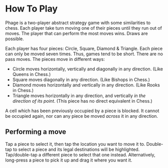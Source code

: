 How To Play
===========

Phage is a two-player abstract strategy game with some similarities to
chess. Each player take turn moving one of their pieces until they run
out of moves. The player that can perform the most moves wins. Draws are
possible.

Each player has four pieces: Circle, Square, Diamond & Triangle. Each
piece can only be moved seven times. Thus, games tend to be short. There
are no pass moves. The pieces move in different ways:

- Circle moves horizontally, vertically and diagonally in any direction.
  (Like Queens in Chess.)
- Square moves diagonally in any direction. (Like Bishops in Chess.)
- Diamond moves horizontally and vertically in any direction. (Like
  Rooks in Chess.)
- Triangle moves horizontally in any direction, and vertically *in the
  direction of its point*. (This piece has no direct equivalent in Chess.)

A cell which has been previously occupied by a piece is blocked. It
cannot be occupied again, nor can any piece be moved *across* it in any
direction.

Performing a move
-----------------

Tap a piece to select it, then tap the location you want to move it to.
Double-tap to select a piece and its legal destinations will be
highlighted. Tap/double-tap a different piece to select that one
instead. Alternatively, long-press a piece to pick it up and drag it
where you want it.
